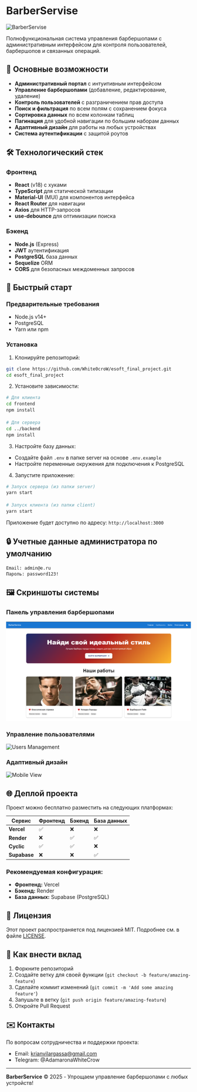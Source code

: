 # BarberServise

![BarberServise](https://images.unsplash.com/photo-1503951914875-452162b0f3f1?auto=format&fit=crop&w=1200&h=400&q=80)

Полнофункциональная система управления барбершопами с административным интерфейсом для контроля пользователей, барбершопов и связанных операций.

## 🌟 Основные возможности

- **Административный портал** с интуитивным интерфейсом
- **Управление барбершопами** (добавление, редактирование, удаление)
- **Контроль пользователей** с разграничением прав доступа
- **Поиск и фильтрация** по всем полям с сохранением фокуса
- **Сортировка данных** по всем колонкам таблиц
- **Пагинация** для удобной навигации по большим наборам данных
- **Адаптивный дизайн** для работы на любых устройствах
- **Система аутентификации** с защитой роутов

## 🛠 Технологический стек

### Фронтенд
- **React** (v18) с хуками
- **TypeScript** для статической типизации
- **Material-UI** (MUI) для компонентов интерфейса
- **React Router** для навигации
- **Axios** для HTTP-запросов
- **use-debounce** для оптимизации поиска

### Бэкенд
- **Node.js** (Express)
- **JWT** аутентификация
- **PostgreSQL** база данных
- **Sequelize** ORM
- **CORS** для безопасных междоменных запросов

## 🚀 Быстрый старт

### Предварительные требования
- Node.js v14+
- PostgreSQL
- Yarn или npm

### Установка

1. Клонируйте репозиторий:
```bash
git clone https://github.com/White0croW/esoft_final_project.git
cd esoft_final_project
```

2. Установите зависимости:
```bash
# Для клиента
cd frontend
npm install

# Для сервера
cd ../backend
npm install
```

3. Настройте базу данных:
- Создайте файл `.env` в папке server на основе `.env.example`
- Настройте переменные окружения для подключения к PostgreSQL

4. Запустите приложение:
```bash
# Запуск сервера (из папки server)
yarn start

# Запуск клиента (из папки client)
yarn start
```

Приложение будет доступно по адресу: `http://localhost:3000`

## 🔒 Учетные данные администратора по умолчанию

```
Email: admin@e.ru
Пароль: password123!
```

## 🖼 Скриншоты системы

### Панель управления барбершопами
![Barbershops Management](/screenshoots/barbershops.png)

### Управление пользователями
![Users Management](/screenshots/users.png)

### Адаптивный дизайн
![Mobile View](/screenshots/mobile.png)

## 🌐 Деплой проекта

Проект можно бесплатно разместить на следующих платформах:

| Сервис       | Фронтенд | Бэкенд | База данных |
|--------------|----------|--------|-------------|
| **Vercel**   | ✅       | ❌     | ❌          |
| **Render**   | ❌       | ✅     | ✅          |
| **Cyclic**   | ✅       | ✅     | ❌          |
| **Supabase** | ❌       | ❌     | ✅          |

### Рекомендуемая конфигурация:
- **Фронтенд:** Vercel
- **Бэкенд:** Render
- **База данных:** Supabase (PostgreSQL)

## 📄 Лицензия

Этот проект распространяется под лицензией MIT. Подробнее см. в файле [LICENSE](LICENSE).

## 🤝 Как внести вклад

1. Форкните репозиторий
2. Создайте ветку для своей функции (`git checkout -b feature/amazing-feature`)
3. Сделайте коммит изменений (`git commit -m 'Add some amazing feature'`)
4. Запушьте в ветку (`git push origin feature/amazing-feature`)
5. Откройте Pull Request

## ✉️ Контакты

По вопросам сотрудничества и поддержки проекта:
- Email: krianvilargassa@gmail.com
- Telegram: @AdamaronaWhiteCrow

---

**BarberService** © 2025 - Упрощаем управление барбершопами с любых устройств!